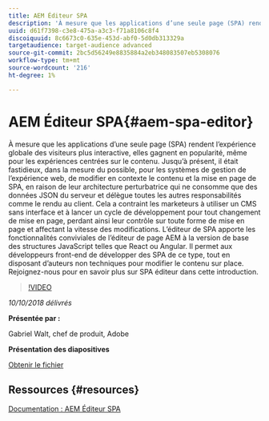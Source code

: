 ```yaml
---
title: AEM Éditeur SPA
description: 'À mesure que les applications d’une seule page (SPA) rendent l’expérience globale des visiteurs plus interactive, elles gagnent en popularité, même pour les expériences centrées sur le contenu. Rejoignez-nous pour en savoir plus sur l’éditeur de SPA dans cette introduction. '
uuid: d61f7398-c3e8-475a-a3c3-f71a8106c8f4
discoiquuid: 8c6673c0-635e-453d-abf0-5d0db313329a
targetaudience: target-audience advanced
source-git-commit: 2bc5d56249e8835884a2eb348083507eb5308076
workflow-type: tm+mt
source-wordcount: '216'
ht-degree: 1%

---
```



# AEM Éditeur SPA{#aem-spa-editor}

À mesure que les applications d’une seule page (SPA) rendent l’expérience globale des visiteurs plus interactive, elles gagnent en popularité, même pour les expériences centrées sur le contenu. Jusqu’à présent, il était fastidieux, dans la mesure du possible, pour les systèmes de gestion de l’expérience web, de modifier en contexte le contenu et la mise en page de SPA, en raison de leur architecture perturbatrice qui ne consomme que des données JSON du serveur et délègue toutes les autres responsabilités comme le rendu au client. Cela a contraint les marketeurs à utiliser un CMS sans interface et à lancer un cycle de développement pour tout changement de mise en page, perdant ainsi leur contrôle sur toute forme de mise en page et affectant la vitesse des modifications. L’éditeur de SPA apporte les fonctionnalités conviviales de l’éditeur de page AEM à la version de base des structures JavaScript telles que React ou Angular. Il permet aux développeurs front-end de développer des SPA de ce type, tout en disposant d’auteurs non techniques pour modifier le contenu sur place. Rejoignez-nous pour en savoir plus sur SPA éditeur dans cette introduction.

>[!VIDEO](https://video.tv.adobe.com/v/24720/?quality=9)

*10/10/2018 délivrés*

**Présentée par :**

Gabriel Walt, chef de produit, Adobe

**Présentation des diapositives**

[Obtenir le fichier](assets/aem-spa-editor.pdf)

## Ressources {#resources}

[Documentation : AEM Éditeur SPA](https://experienceleague.adobe.com/docs/experience-manager-64/developing/headless/spas/spa-overview.html)

<!--
[Get back to the Overview](https://helpx.adobe.com/experience-manager/kt/eseminars/gems/aem-index.html)
-->
